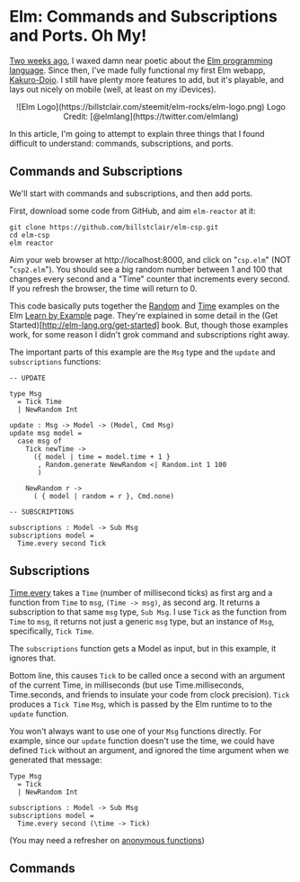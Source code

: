 # Elm: Commands and Subscriptions and Ports. Oh My!

[Two weeks ago](https://steemit.com/elm/@billstclair/elm-rocks), I waxed damn near poetic about the [Elm programming language](http://elm-lang.org). Since then, I've made fully functional my first Elm webapp, [Kakuro-Dojo](http://kakuro-dojo.com/). I still have plenty more features to add, but it's playable, and lays out nicely on mobile (well, at least on my iDevices).

<center>
![Elm Logo](https://billstclair.com/steemit/elm-rocks/elm-logo.png)
Logo Credit: [@elmlang](https://twitter.com/elmlang)
</center>

In this article, I'm going to attempt to explain three things that I found difficult to understand: commands, subscriptions, and ports.

## Commands and Subscriptions

We'll start with commands and subscriptions, and then add ports.

First, download some code from GitHub, and aim ```elm-reactor``` at it:

```
git clone https://github.com/billstclair/elm-csp.git
cd elm-csp
elm reactor
```

Aim your web browser at http://localhost:8000, and click on "```csp.elm```" (NOT "```csp2.elm```"). You should see a big random number between 1 and 100 that changes every second and a "Time" counter that increments every second. If you refresh the browser, the time will return to 0.

This code basically puts together the [Random](http://elm-lang.org/examples/random) and [Time](http://elm-lang.org/examples/time) examples on the Elm  [Learn by Example](http://elm-lang.org/examples) page. They're explained in some detail in the (Get Started)[http://elm-lang.org/get-started] book. But, though those examples work, for some reason I didn't grok command and subscriptions right away.

The important parts of this example are the ```Msg``` type and the ```update``` and ```subscriptions``` functions:

```
-- UPDATE

type Msg
  = Tick Time
  | NewRandom Int

update : Msg -> Model -> (Model, Cmd Msg)
update msg model =
  case msg of
    Tick newTime ->
      ({ model | time = model.time + 1 }
       , Random.generate NewRandom <| Random.int 1 100
       )

    NewRandom r ->
      ( { model | random = r }, Cmd.none)

-- SUBSCRIPTIONS

subscriptions : Model -> Sub Msg
subscriptions model =
  Time.every second Tick
```

## Subscriptions

[Time.every](http://package.elm-lang.org/packages/elm-lang/core/4.0.5/Time#every) takes a ```Time``` (number of millisecond ticks) as first arg and a function from ```Time``` to ```msg```, ```(Time -> msg)```, as second arg. It returns a subscription to that same ```msg``` type, ```Sub Msg```. I use ```Tick``` as the function from ```Time``` to ```msg```, it returns not just a generic ```msg``` type, but an instance of ```Msg```, specifically, ```Tick Time```.

The ```subscriptions``` function gets a Model as input, but in this example, it ignores that.

Bottom line, this causes ```Tick``` to be called once a second with an argument of the current Time, in milliseconds (but use Time.milliseconds, Time.seconds, and friends to insulate your code from clock precision). ```Tick``` produces a ```Tick Time``` ```Msg```, which is passed by the Elm runtime to to the ```update``` function.

You won't always want to use one of your ```Msg``` functions directly. For example, since our ```update``` function doesn't use the time, we could have defined ```Tick``` without an argument, and ignored the time argument when we generated that message:

```
Type Msg
  = Tick
  | NewRandom Int
  
subscriptions : Model -> Sub Msg
subscriptions model =
  Time.every second (\time -> Tick)
```

(You may need a refresher on [anonymous functions](https://www.elm-tutorial.org/en/01-foundations/02-functions.html))

## Commands

